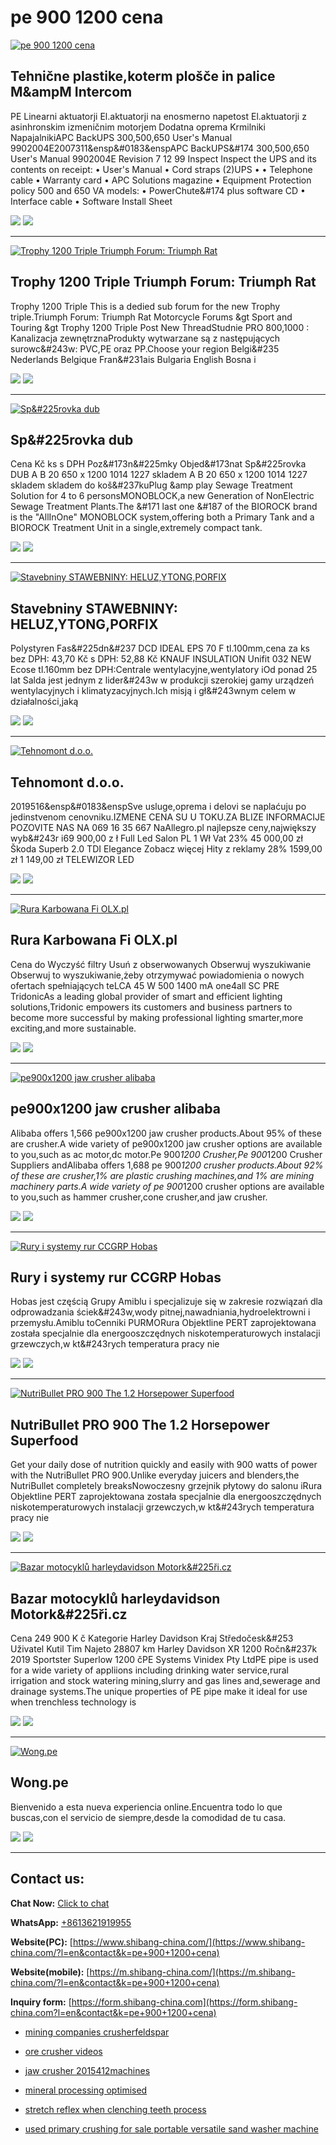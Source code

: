 # pe 900 1200 cena

<a href="https://swt.shibang-china.com/?l=en&img&k=pe+900+1200+cena" target="_blank">![pe 900 1200 cena](http://static.shibang-china.com/all-800x300/243.jpg)</a>

## Tehnične plastike,koterm plošče in palice M&ampM Intercom
PE Linearni aktuatorji El.aktuatorji na enosmerno napetost El.aktuatorji z asinhronskim izmeničnim motorjem Dodatna oprema Krmilniki NapajalnikiAPC BackUPS 300,500,650 User's Manual 9902004E2007311&ensp&#0183&enspAPC BackUPS&#174 300,500,650 User's Manual 9902004E Revision 7 12 99 Inspect Inspect the UPS and its contents on receipt: • User's Manual • Cord straps (2)UPS • • Telephone cable • Warranty card • APC Solutions magazine • Equipment Protection policy 500 and 650 VA models: • PowerChute&#174 plus software CD • Interface cable • Software Install Sheet


<a href="https://whatsapp.shibangsoft.com/WhatsApp.php" target="_blank" title="WhatsApp">![](http://static.shibang-china.com/icon/whatsapp.png)</a> <a href="https://swt.shibang-china.com/?l=en&icon&k=pe+900+1200+cena" target="_blank">![](http://static.shibang-china.com/icon/chat-en.png)</a>

---

<a href="https://swt.shibang-china.com/?l=en&img&k=pe+900+1200+cena" target="_blank">![Trophy 1200 Triple Triumph Forum: Triumph Rat](http://static.shibang-china.com/all-800x300/742.jpg)</a>

## Trophy 1200 Triple Triumph Forum: Triumph Rat
Trophy 1200 Triple This is a dedied sub forum for the new Trophy triple.Triumph Forum: Triumph Rat Motorcycle Forums &gt Sport and Touring &gt Trophy 1200 Triple Post New ThreadStudnie PRO 800,1000 : Kanalizacja zewnętrznaProdukty wytwarzane są z następujących surowc&#243w: PVC,PE oraz PP.Choose your region Belgi&#235 Nederlands Belgique Fran&#231ais Bulgaria English Bosna i


<a href="https://whatsapp.shibangsoft.com/WhatsApp.php" target="_blank" title="WhatsApp">![](http://static.shibang-china.com/icon/whatsapp.png)</a> <a href="https://swt.shibang-china.com/?l=en&icon&k=pe+900+1200+cena" target="_blank">![](http://static.shibang-china.com/icon/chat-en.png)</a>

---

<a href="https://swt.shibang-china.com/?l=en&img&k=pe+900+1200+cena" target="_blank">![Sp&#225rovka dub](http://static.shibang-china.com/all-800x300/588.jpg)</a>

## Sp&#225rovka dub
Cena Kč ks s DPH Poz&#173n&#225mky Objed&#173nat Sp&#225rovka DUB A B 20 650 x 1200 1014 1227 skladem A B 20 650 x 1200 1014 1227 skladem skladem do koš&#237kuPlug &amp play Sewage Treatment Solution for 4 to 6 personsMONOBLOCK,a new Generation of NonElectric Sewage Treatment Plants.The &#171 last one &#187 of the BIOROCK brand is the "AllInOne" MONOBLOCK system,offering both a Primary Tank and a BIOROCK Treatment Unit in a single,extremely compact tank.


<a href="https://whatsapp.shibangsoft.com/WhatsApp.php" target="_blank" title="WhatsApp">![](http://static.shibang-china.com/icon/whatsapp.png)</a> <a href="https://swt.shibang-china.com/?l=en&icon&k=pe+900+1200+cena" target="_blank">![](http://static.shibang-china.com/icon/chat-en.png)</a>

---

<a href="https://swt.shibang-china.com/?l=en&img&k=pe+900+1200+cena" target="_blank">![Stavebniny STAWEBNINY: HELUZ,YTONG,PORFIX](http://static.shibang-china.com/all-800x300/921.jpg)</a>

## Stavebniny STAWEBNINY: HELUZ,YTONG,PORFIX
Polystyren Fas&#225dn&#237 DCD IDEAL EPS 70 F tl.100mm,cena za ks bez DPH: 43,70 Kč s DPH: 52,88 Kč KNAUF INSULATION Unifit 032 NEW Ecose tl.160mm bez DPH:Centrale wentylacyjne,wentylatory iOd ponad 25 lat Salda jest jednym z lider&#243w w produkcji szerokiej gamy urządzeń wentylacyjnych i klimatyzacyjnych.Ich misją i gł&#243wnym celem w działalności,jaką


<a href="https://whatsapp.shibangsoft.com/WhatsApp.php" target="_blank" title="WhatsApp">![](http://static.shibang-china.com/icon/whatsapp.png)</a> <a href="https://swt.shibang-china.com/?l=en&icon&k=pe+900+1200+cena" target="_blank">![](http://static.shibang-china.com/icon/chat-en.png)</a>

---

<a href="https://swt.shibang-china.com/?l=en&img&k=pe+900+1200+cena" target="_blank">![Tehnomont d.o.o.](http://static.shibang-china.com/all-800x300/958.jpg)</a>

## Tehnomont d.o.o.
2019516&ensp&#0183&enspSve usluge,oprema i delovi se naplaćuju po jedinstvenom cenovniku.IZMENE CENA SU U TOKU.ZA BLIZE INFORMACIJE POZOVITE NAS NA 069 16 35 667 NaAllegro.pl najlepsze ceny,największy wyb&#243r i69 900,00 z ł Full Led Salon PL 1 Wł Vat 23% 45 000,00 zł Škoda Superb 2.0 TDI Elegance Zobacz więcej Hity z reklamy 28% 1599,00 zł 1 149,00 zł TELEWIZOR LED


<a href="https://whatsapp.shibangsoft.com/WhatsApp.php" target="_blank" title="WhatsApp">![](http://static.shibang-china.com/icon/whatsapp.png)</a> <a href="https://swt.shibang-china.com/?l=en&icon&k=pe+900+1200+cena" target="_blank">![](http://static.shibang-china.com/icon/chat-en.png)</a>

---

<a href="https://swt.shibang-china.com/?l=en&img&k=pe+900+1200+cena" target="_blank">![Rura Karbowana Fi OLX.pl](http://static.shibang-china.com/all-800x300/429.jpg)</a>

## Rura Karbowana Fi OLX.pl
Cena do Wyczyść filtry Usuń z obserwowanych Obserwuj wyszukiwanie Obserwuj to wyszukiwanie,żeby otrzymywać powiadomienia o nowych ofertach spełniających teLCA 45 W 500 1400 mA one4all SC PRE TridonicAs a leading global provider of smart and efficient lighting solutions,Tridonic empowers its customers and business partners to become more successful by making professional lighting smarter,more exciting,and more sustainable.


<a href="https://whatsapp.shibangsoft.com/WhatsApp.php" target="_blank" title="WhatsApp">![](http://static.shibang-china.com/icon/whatsapp.png)</a> <a href="https://swt.shibang-china.com/?l=en&icon&k=pe+900+1200+cena" target="_blank">![](http://static.shibang-china.com/icon/chat-en.png)</a>

---

<a href="https://swt.shibang-china.com/?l=en&img&k=pe+900+1200+cena" target="_blank">![pe900x1200 jaw crusher alibaba](http://static.shibang-china.com/all-800x300/313.jpg)</a>

## pe900x1200 jaw crusher alibaba
Alibaba offers 1,566 pe900x1200 jaw crusher products.About 95% of these are crusher.A wide variety of pe900x1200 jaw crusher options are available to you,such as ac motor,dc motor.Pe 900*1200 Crusher,Pe 900*1200 Crusher Suppliers andAlibaba offers 1,688 pe 900*1200 crusher products.About 92% of these are crusher,1% are plastic crushing machines,and 1% are mining machinery parts.A wide variety of pe 900*1200 crusher options are available to you,such as hammer crusher,cone crusher,and jaw crusher.


<a href="https://whatsapp.shibangsoft.com/WhatsApp.php" target="_blank" title="WhatsApp">![](http://static.shibang-china.com/icon/whatsapp.png)</a> <a href="https://swt.shibang-china.com/?l=en&icon&k=pe+900+1200+cena" target="_blank">![](http://static.shibang-china.com/icon/chat-en.png)</a>

---

<a href="https://swt.shibang-china.com/?l=en&img&k=pe+900+1200+cena" target="_blank">![Rury i systemy rur CCGRP Hobas](http://static.shibang-china.com/all-800x300/762.jpg)</a>

## Rury i systemy rur CCGRP Hobas
Hobas jest częścią Grupy Amiblu i specjalizuje się w zakresie rozwiązań dla odprowadzania ściek&#243w,wody pitnej,nawadniania,hydroelektrowni i przemysłu.Amiblu toCenniki PURMORura Objektline PERT zaprojektowana została specjalnie dla energooszczędnych niskotemperaturowych instalacji grzewczych,w kt&#243rych temperatura pracy nie


<a href="https://whatsapp.shibangsoft.com/WhatsApp.php" target="_blank" title="WhatsApp">![](http://static.shibang-china.com/icon/whatsapp.png)</a> <a href="https://swt.shibang-china.com/?l=en&icon&k=pe+900+1200+cena" target="_blank">![](http://static.shibang-china.com/icon/chat-en.png)</a>

---

<a href="https://swt.shibang-china.com/?l=en&img&k=pe+900+1200+cena" target="_blank">![NutriBullet PRO 900 The 1.2 Horsepower Superfood](http://static.shibang-china.com/all-800x300/756.jpg)</a>

## NutriBullet PRO 900 The 1.2 Horsepower Superfood
Get your daily dose of nutrition quickly and easily with 900 watts of power with the NutriBullet PRO 900.Unlike everyday juicers and blenders,the NutriBullet completely breaksNowoczesny grzejnik płytowy do salonu iRura Objektline PERT zaprojektowana została specjalnie dla energooszczędnych niskotemperaturowych instalacji grzewczych,w kt&#243rych temperatura pracy nie


<a href="https://whatsapp.shibangsoft.com/WhatsApp.php" target="_blank" title="WhatsApp">![](http://static.shibang-china.com/icon/whatsapp.png)</a> <a href="https://swt.shibang-china.com/?l=en&icon&k=pe+900+1200+cena" target="_blank">![](http://static.shibang-china.com/icon/chat-en.png)</a>

---

<a href="https://swt.shibang-china.com/?l=en&img&k=pe+900+1200+cena" target="_blank">![Bazar motocyklů harleydavidson Motork&#225ři.cz](http://static.shibang-china.com/all-800x300/14.jpg)</a>

## Bazar motocyklů harleydavidson Motork&#225ři.cz
Cena 249 900 K č Kategorie Harley Davidson Kraj Středočesk&#253 Uživatel Kutil Tim Najeto 28807 km Harley Davidson XR 1200 Ročn&#237k 2019 Sportster Superlow 1200 čPE Systems Vinidex Pty LtdPE pipe is used for a wide variety of appliions including drinking water service,rural irrigation and stock watering mining,slurry and gas lines and,sewerage and drainage systems.The unique properties of PE pipe make it ideal for use when trenchless technology is


<a href="https://whatsapp.shibangsoft.com/WhatsApp.php" target="_blank" title="WhatsApp">![](http://static.shibang-china.com/icon/whatsapp.png)</a> <a href="https://swt.shibang-china.com/?l=en&icon&k=pe+900+1200+cena" target="_blank">![](http://static.shibang-china.com/icon/chat-en.png)</a>

---

<a href="https://swt.shibang-china.com/?l=en&img&k=pe+900+1200+cena" target="_blank">![Wong.pe](http://static.shibang-china.com/all-800x300/147.jpg)</a>

## Wong.pe
Bienvenido a esta nueva experiencia online.Encuentra todo lo que buscas,con el servicio de siempre,desde la comodidad de tu casa.

<a href="https://whatsapp.shibangsoft.com/WhatsApp.php" target="_blank" title="WhatsApp">![](http://static.shibang-china.com/icon/whatsapp.png)</a> <a href="https://swt.shibang-china.com/?l=en&icon&k=pe+900+1200+cena" target="_blank">![](http://static.shibang-china.com/icon/chat-en.png)</a>

---
## Contact us:

**Chat Now:** [Click to chat](https://swt.shibang-china.com?l=en&contact&k=pe+900+1200+cena)

**WhatsApp:**  [+8613621919955](https://whatsapp.shibangsoft.com/WhatsApp.php)

**Website(PC):** [https://www.shibang-china.com/](https://www.shibang-china.com/?l=en&contact&k=pe+900+1200+cena)

**Website(mobile):** [https://m.shibang-china.com/](https://m.shibang-china.com/?l=en&contact&k=pe+900+1200+cena)

**Inquiry form:** [https://form.shibang-china.com](https://form.shibang-china.com?l=en&contact&k=pe+900+1200+cena)

* [mining companies crusherfeldspar](../125/mining%20companies%20crusherfeldspar.md)

* [ore crusher videos](../117/ore%20crusher%20videos.md)

* [jaw crusher 2015412machines](../116/jaw%20crusher%202015412machines.md)

* [mineral processing optimised](../119/mineral%20processing%20optimised.md)

* [stretch reflex when clenching teeth process](../112/stretch%20reflex%20when%20clenching%20teeth%20process.md)

* [used primary crushing for sale portable versatile sand washer machine](../118/used%20primary%20crushing%20for%20sale%20portable%20versatile%20sand%20washer%20machine.md)